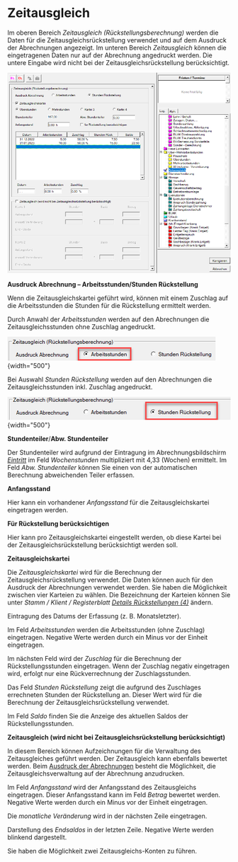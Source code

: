# Zeitausgleich

Im oberen Bereich *Zeitausgleich (Rückstellungsberechnung)* werden die Daten für die Zeitausgleichsrückstellung verwendet und auf dem Ausdruck der Abrechnungen angezeigt. Im unteren Bereich *Zeitausgleich* können die eingetragenen Daten nur auf der Abrechnung angedruckt werden. Die untere Eingabe wird nicht bei der Zeitausgleichsrückstellung berücksichtigt.

![Image](<img/image117.png>)

**Ausdruck Abrechnung – Arbeitsstunden/Stunden Rückstellung**

Wenn die Zeitausgleichskartei geführt wird, können mit einem Zuschlag auf die Arbeitsstunden die Stunden für die Rückstellung ermittelt werden.

Durch Anwahl der *Arbeitsstunden* werden auf den Abrechnungen die Zeitausgleichsstunden ohne Zuschlag angedruckt.

![Image](<img/image118.png>){width="500"}

Bei Auswahl *Stunden Rückstellung* werden auf den Abrechnungen die Zeitausgleichsstunden inkl. Zuschlag angedruckt.

![Image](<img/image119.png>){width="500"}

**Stundenteiler**/**Abw. Stundenteiler**

Der Stundenteiler wird aufgrund der Eintragung im Abrechnungsbildschirm [*Eintritt*](../Abrechnungsbildschirme/Eintritt.md) im Feld *Wochenstunden* multipliziert mit 4,33 (Wochen) ermittelt. Im Feld *Abw. Stundenteiler* können Sie einen von der automatischen Berechnung abweichenden Teiler erfassen.

**Anfangsstand**

Hier kann ein vorhandener *Anfangsstand* für die Zeitausgleichskartei eingetragen werden.

**Für Rückstellung berücksichtigen**

Hier kann pro Zeitausgleichskartei eingestellt werden, ob diese Kartei bei der Zeitausgleichsrückstellung berücksichtigt werden soll.

**Zeitausgleichskartei**

Die *Zeitausgleichskartei* wird für die Berechnung der Zeitausgleichsrückstellung verwendet. Die Daten können auch für den Ausdruck der Abrechnungen verwendet werden. Sie haben die Möglichkeit zwischen vier Karteien zu wählen. Die Bezeichnung der Karteien können Sie unter *Stamm / Klient / Registerblatt* [*Details Rückstellungen (4)*](../Rückstellungen/Stammdaten.md) ändern.

Eintragung des Datums der Erfassung (z. B. Monatsletzter).

Im Feld *Arbeitsstunden* werden die Arbeitsstunden (ohne Zuschlag) eingetragen. Negative Werte werden durch ein Minus vor der Einheit eingetragen.

Im nächsten Feld wird der *Zuschlag* für die Berechnung der Rückstellungsstunden eingetragen. Wenn der Zuschlag negativ eingetragen wird, erfolgt nur eine Rückverrechnung der Zuschlagsstunden.

Das Feld *Stunden Rückstellung* zeigt die aufgrund des Zuschlages errechneten Stunden der Rückstellung an. Dieser Wert wird für die Berechnung der Zeitausgleichsrückstellung verwendet.

Im Feld *Saldo* finden Sie die Anzeige des aktuellen Saldos der Rückstellungsstunden.

**Zeitausgleich (wird nicht bei Zeitausgleichsrückstellung berücksichtigt)**

In diesem Bereich können Aufzeichnungen für die Verwaltung des Zeitausgleiches geführt werden. Der Zeitausgleich kann ebenfalls bewertet werden. Beim [Ausdruck der Abrechnungen](../Ausdrucke%20allgemein/Ausdruck%20Abrechnungen.md) besteht die Möglichkeit, die Zeitausgleichsverwaltung auf der Abrechnung anzudrucken.

Im Feld *Anfangsstand* wird der Anfangsstand des Zeitausgleichs eingetragen. Dieser Anfangsstand kann im Feld *Betrag* bewertet werden. Negative Werte werden durch ein Minus vor der Einheit eingetragen. 

Die *monatliche Veränderung* wird in der nächsten Zeile eingetragen.

Darstellung des *Endsaldos* in der letzten Zeile. Negative Werte werden blinkend dargestellt.

Sie haben die Möglichkeit zwei Zeitausgleichs-Konten zu führen.
